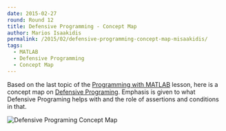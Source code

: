 ```yaml
---
date: 2015-02-27
round: Round 12
title: Defensive Programming - Concept Map
author: Marios Isaakidis
permalink: /2015/02/defensive-programming-concept-map-misaakidis/
tags:
  - MATLAB
  - Defensive Programming
  - Concept Map
---
```


Based on the last topic of the [Programming with MATLAB](https://swcarpentry.github.io/matlab-novice-inflammation/) lesson, here is a concept map on [Defensive Programing](https://swcarpentry.github.io/matlab-novice-inflammation/06-defensive.html). Emphasis is given to what Defensive Programing helps with and the role of assertions and conditions in that.

![Defensive Programing Concept Map](https://i.imgur.com/4tiv57C.jpg "Defensive Programing Concept Map")